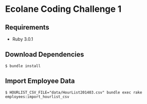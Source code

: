 # Ecolane Coding Challenge 1

## Requirements
* Ruby 3.0.1

## Download Dependencies
```
$ bundle install
```

## Import Employee Data
```
$ HOURLIST_CSV_FILE="data/HourList201403.csv" bundle exec rake employees:import_hourlist_csv
```
